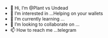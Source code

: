 - 👋 Hi, I’m @Plant vs Undead
- 👀 I’m interested in ...Helping on your wallets
- 🌱 I’m currently learning ...
- 💞️ I’m looking to collaborate on ...
- 📫 How to reach me ...telegram 

<!---
Plant vs Undead/Plant vs Undead is a ✨ special ✨ repository because its `README.md` (this file) appears on your GitHub profile.
You can click the Preview link to take a look at your changes.
--->
